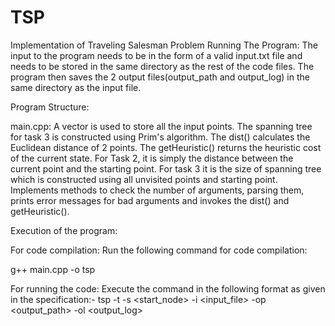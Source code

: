 TSP
===

Implementation of Traveling Salesman Problem
Running The Program:
The input to the program needs to be in the form of a valid input.txt file and needs to be stored in the same directory as the rest of the code files. The program then saves the 2 output files(output_path and output_log) in the same directory as the input file.

Program Structure:

main.cpp: 
A vector is used to store all the input points.
The spanning tree for task 3 is constructed using Prim's algorithm.
The dist() calculates the Euclidean  distance of 2 points. 
The getHeuristic() returns the heuristic cost of the current state. For Task 2, it is simply the distance 
between the current point and the starting point. For task 3 it is the size of spanning tree which is constructed using all unvisited points and starting point.
Implements methods to check the number of arguments, parsing them, prints error messages for bad arguments and invokes the dist() and getHeuristic().

Execution of the program:

For code compilation:
Run the following command for code compilation:

g++ main.cpp -o tsp

For running the code:
Execute the command in the following format as given in the specification:-
tsp -t <task> -s <start_node> -i <input_file> -op <output_path> -ol <output_log>

